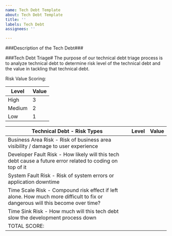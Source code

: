 ```yaml
---
name: Tech Debt Template
about: Tech Debt Template
title: ''
labels: Tech Debt
assignees: ''

---
```


###Description of the Tech Debt###

###Tech Debt Triage#
The purpose of our technical debt triage process is to analyze technical debt to determine risk level of the technical debt and the value in tackling that technical debt.

Risk Value Scoring:

| Level  | Value |
| ------ | ----- |
| High   | 3     |
| Medium | 2     |
| Low    | 1     |

| Technical Debt - Risk Types                                                                                                   | Level | Value |
| ----------------------------------------------------------------------------------------------------------------------------- | ----- | ----- |
| Business Area Risk - Risk of business area visibility / damage to user experience                                             |       |       |
| Developer Fault Risk - How likely will this tech debt cause a future error related to coding on top of it                     |       |       |
| System Fault Risk - Risk of system errors or application downtime                                                             |       |       |
| Time Scale Risk - Compound risk effect if left alone. How much more difficult to fix or dangerous will this become over time? |       |       |
| Time Sink Risk - How much will this tech debt slow the development process down                                               |       |       |
| TOTAL SCORE:                                                                                                                  |       |       |
